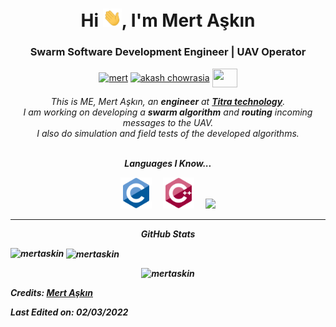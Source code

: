 <!--### Hi there 👋-->


<!--
**mertaskin/mertaskin** is a ✨ _special_ ✨ repository because its `README.md` (this file) appears on your GitHub profile.

Here are some ideas to get you started:

- 🔭 I’m currently working on ...
- 🌱 I’m currently learning ...
- 👯 I’m looking to collaborate on ...
- 🤔 I’m looking for help with ...
- 💬 Ask me about ...
- 📫 How to reach me: ...
- 😄 Pronouns: ...
- ⚡ Fun fact: ...
-->


<h1 align="center">Hi <img src="https://raw.githubusercontent.com/ABSphreak/ABSphreak/master/gifs/Hi.gif" width="30px">, I'm Mert Aşkın</h1>
<h3 align="center">Swarm Software Development Engineer | UAV Operator </h3>
<p align="center">
<a href="https://www.linkedin.com/in/mert-askin/" target="blank"><img align="center" src="https://cdn.jsdelivr.net/npm/simple-icons@3.0.1/icons/linkedin.svg" alt="mert" height="30" width="40" /></a>
<a href="https://twitter.com/mertaskin95" target="blank"><img align="center" src="https://cdn.jsdelivr.net/npm/simple-icons@3.0.1/icons/twitter.svg" alt="akash chowrasia" height="30" width="40" /></a>
 <a href = "mailto: maskin@outlook.com.tr"><img align="center" src="https://cdn.jsdelivr.net/npm/simple-icons@3.0.1/icons/microsoftoutlook.svg" height="30" width="40" /></a>
</p>
</p>



<p align="center">
  <em>
    This is ME, Mert Aşkın, an <b>engineer</b> at <a href="https://titra.com.tr/en/"> <b>Titra technology</b></a>. <br>
    I am working on developing a <b>swarm algorithm</b> and <b>routing</b> incoming messages to the UAV.</br>
    I also do simulation and field tests of the developed algorithms.</br>
  </em> 
  <br>
</p>

<p align="center"> <i><b>Languages I Know...<i><b>

<p align="center">
  <code> <img height="50" src="https://raw.githubusercontent.com/devicons/devicon/master/icons/c/c-original.svg"> </code>
  <code> <img height="50" src="https://raw.githubusercontent.com/devicons/devicon/master/icons/cplusplus/cplusplus-original.svg"> </code>
  <code> <img height="50" src="https://upload.wikimedia.org/wikipedia/commons/c/c3/Python-logo-notext.svg"> </code>
  <hr>
  <p align="center">
 <i><b>GitHub Stats</b></i>
<p><img align="left" src="https://github-readme-stats.vercel.app/api/top-langs?username=mertaskin&show_icons=true&locale=en&layout=compact" alt="mertaskin" /></p>

<p>&nbsp;<img align="center" src="https://github-readme-stats.vercel.app/api?username=mertaskin&show_icons=true&locale=en" alt="mertaskin" width="410" /></p>


<p align="center"> <img src="https://komarev.com/ghpvc/?username=mertaskin&label=Profile%20views&color=0e75b6&style=flat" alt="mertaskin" /> </p>

Credits: [Mert Aşkın ](https://github.com/mertaskin)

Last Edited on: 02/03/2022
  
  
  
  
  
  
  
  
  
  
  
  
  
  
  
  

